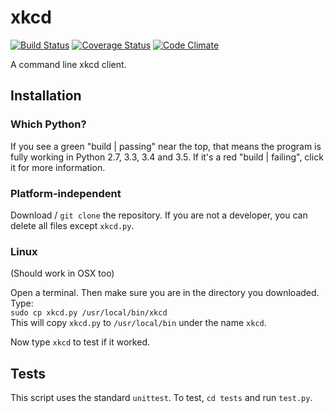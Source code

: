 # xkcd
[![Build Status](https://travis-ci.org/randomdude999/xkcd.svg?branch=master)](https://travis-ci.org/randomdude999/xkcd) [![Coverage Status](https://coveralls.io/repos/github/randomdude999/xkcd/badge.svg?branch=devel)](https://coveralls.io/github/randomdude999/xkcd?branch=master) [![Code Climate](https://codeclimate.com/github/randomdude999/xkcd/badges/gpa.svg)](https://codeclimate.com/github/randomdude999/xkcd)

A command line xkcd client.

## Installation

### Which Python?

If you see a green "build | passing" near the top, that means the program is fully working in Python 2.7, 3.3, 3.4 and 3.5. If it's a red "build | failing", click it for more information.

### Platform-independent

Download / `git clone` the repository. If you are not a developer, you can delete all files except `xkcd.py`.

### Linux

(Should work in OSX too)

Open a terminal. Then make sure you are in the directory you downloaded.  
Type:  
`sudo cp xkcd.py /usr/local/bin/xkcd`  
This will copy `xkcd.py` to `/usr/local/bin` under the name `xkcd`.

Now type `xkcd` to test if it worked.

## Tests

This script uses the standard `unittest`. To test, `cd tests` and run `test.py`.